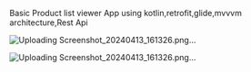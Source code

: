 Basic Product list viewer App using kotlin,retrofit,glide,mvvvm architecture,Rest Api


![Uploading Screenshot_20240413_161326.png…]()

![Uploading Screenshot_20240413_161326.png…]()

